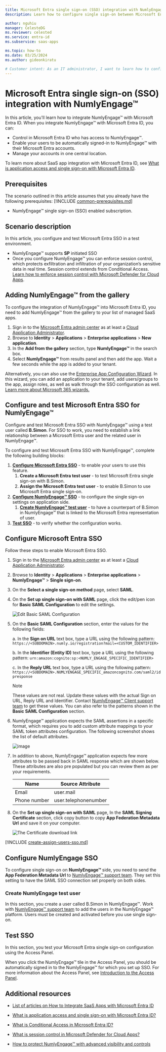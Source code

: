 ```yaml
---
title: Microsoft Entra single sign-on (SSO) integration with NumlyEngage™
description: Learn how to configure single sign-on between Microsoft Entra ID and NumlyEngage™.

author: nguhiu
manager: CelesteDG
ms.reviewer: celested
ms.service: entra-id
ms.subservice: saas-apps

ms.topic: how-to
ms.date: 03/25/2024
ms.author: gideonkiratu

# Customer intent: As an IT administrator, I want to learn how to configure single sign-on between Microsoft Entra ID and NumlyEngageâ„¢ so that I can control who has access to NumlyEngageâ„¢, enable automatic sign-in with Microsoft Entra accounts, and manage my accounts in one central location.
---
```


# Microsoft Entra single sign-on (SSO) integration with NumlyEngage™

In this article,  you'll learn how to integrate NumlyEngage™ with Microsoft Entra ID. When you integrate NumlyEngage™ with Microsoft Entra ID, you can:

* Control in Microsoft Entra ID who has access to NumlyEngage™.
* Enable your users to be automatically signed-in to NumlyEngage™ with their Microsoft Entra accounts.
* Manage your accounts in one central location.

To learn more about SaaS app integration with Microsoft Entra ID, see [What is application access and single sign-on with Microsoft Entra ID](~/identity/enterprise-apps/what-is-single-sign-on.md).

## Prerequisites
The scenario outlined in this article assumes that you already have the following prerequisites:
[!INCLUDE [common-prerequisites.md](~/identity/saas-apps/includes/common-prerequisites.md)]
* NumlyEngage™ single sign-on (SSO) enabled subscription.

## Scenario description

In this article,  you configure and test Microsoft Entra SSO in a test environment.

* NumlyEngage™ supports **SP** initiated SSO
* Once you configure NumlyEngage™ you can enforce session control, which protects exfiltration and infiltration of your organization’s sensitive data in real time. Session control extends from Conditional Access. [Learn how to enforce session control with Microsoft Defender for Cloud Apps](/cloud-app-security/proxy-deployment-any-app).

## Adding NumlyEngage™ from the gallery

To configure the integration of NumlyEngage™ into Microsoft Entra ID, you need to add NumlyEngage™ from the gallery to your list of managed SaaS apps.

1. Sign in to the [Microsoft Entra admin center](https://entra.microsoft.com) as at least a [Cloud Application Administrator](~/identity/role-based-access-control/permissions-reference.md#cloud-application-administrator).
1. Browse to **Identity** > **Applications** > **Enterprise applications** > **New application**.
1. In the **Add from the gallery** section, type **NumlyEngage™** in the search box.
1. Select **NumlyEngage™** from results panel and then add the app. Wait a few seconds while the app is added to your tenant.

 Alternatively, you can also use the [Enterprise App Configuration Wizard](https://portal.office.com/AdminPortal/home?Q=Docs#/azureadappintegration). In this wizard, you can add an application to your tenant, add users/groups to the app, assign roles, as well as walk through the SSO configuration as well. [Learn more about Microsoft 365 wizards.](/microsoft-365/admin/misc/azure-ad-setup-guides)


<a name='configure-and-test-azure-ad-sso-for-numlyengage'></a>

## Configure and test Microsoft Entra SSO for NumlyEngage™

Configure and test Microsoft Entra SSO with NumlyEngage™ using a test user called **B.Simon**. For SSO to work, you need to establish a link relationship between a Microsoft Entra user and the related user in NumlyEngage™.

To configure and test Microsoft Entra SSO with NumlyEngage™, complete the following building blocks:

1. **[Configure Microsoft Entra SSO](#configure-azure-ad-sso)** - to enable your users to use this feature.
    1. **Create a Microsoft Entra test user** - to test Microsoft Entra single sign-on with B.Simon.
    1. **Assign the Microsoft Entra test user** - to enable B.Simon to use Microsoft Entra single sign-on.
1. **[Configure NumlyEngage™ SSO](#configure-numlyengage-sso)** - to configure the single sign-on settings on application side.
    1. **[Create NumlyEngage™ test user](#create-numlyengage-test-user)** - to have a counterpart of B.Simon in NumlyEngage™ that is linked to the Microsoft Entra representation of user.
1. **[Test SSO](#test-sso)** - to verify whether the configuration works.

<a name='configure-azure-ad-sso'></a>

## Configure Microsoft Entra SSO

Follow these steps to enable Microsoft Entra SSO.

1. Sign in to the [Microsoft Entra admin center](https://entra.microsoft.com) as at least a [Cloud Application Administrator](~/identity/role-based-access-control/permissions-reference.md#cloud-application-administrator).
1. Browse to **Identity** > **Applications** > **Enterprise applications** > **NumlyEngage™** > **Single sign-on**.
1. On the **Select a single sign-on method** page, select **SAML**.
1. On the **Set up single sign-on with SAML** page, click the edit/pen icon for **Basic SAML Configuration** to edit the settings.

   ![Edit Basic SAML Configuration](common/edit-urls.png)

1. On the **Basic SAML Configuration** section, enter the values for the following fields:

	a. In the **Sign on URL** text box, type a URL using the following pattern:
    `https://<SUBDOMAIN>.numly.io/registration?mail=<CUSTOM_IDENTIFIER>`

    b. In the **Identifier (Entity ID)** text box, type a URL using the following pattern:
    `urn:amazon:cognito:sp:<NUMLY_ENGAGE_SPECIFIC_IDENTIFIER>`

    c. In the **Reply URL** text box, type a URL using the following pattern:
    `https://<SUBDOMAIN>.NUMLYENGAGE_SPECIFIC_amazoncognito.com/saml2/idpresponse`

	> [!NOTE]
	> These values are not real. Update these values with the actual Sign on URL, Reply URL and Identifier. Contact [NumlyEngage™ Client support team](mailto:numlyengage-support@numly.io) to get these values. You can also refer to the patterns shown in the **Basic SAML Configuration** section.

1. NumlyEngage™ application expects the SAML assertions in a specific format, which requires you to add custom attribute mappings to your SAML token attributes configuration. The following screenshot shows the list of default attributes.

	![image](common/default-attributes.png)

1. In addition to above, NumlyEngage™ application expects few more attributes to be passed back in SAML response which are shown below. These attributes are also pre populated but you can review them as per your requirements.
	
	| Name |  Source Attribute |
	| ------------------ | --------- |
	| Email | user.mail |
	| Phone number | user.telephonenumber |

1. On the **Set up single sign-on with SAML** page, In the **SAML Signing Certificate** section, click copy button to copy **App Federation Metadata Url** and save it on your computer.

	![The Certificate download link](common/copy-metadataurl.png)

<a name='create-an-azure-ad-test-user'></a>

[!INCLUDE [create-assign-users-sso.md](~/identity/saas-apps/includes/create-assign-users-sso.md)]

## Configure NumlyEngage SSO

To configure single sign-on on **NumlyEngage™** side, you need to send the **App Federation Metadata Url** to [NumlyEngage™ support team](mailto:numlyengage-support@numly.io). They set this setting to have the SAML SSO connection set properly on both sides.

### Create NumlyEngage test user

In this section, you create a user called B.Simon in NumlyEngage™. Work with [NumlyEngage™ support team](mailto:numlyengage-support@numly.io) to add the users in the NumlyEngage™ platform. Users must be created and activated before you use single sign-on.

## Test SSO 

In this section, you test your Microsoft Entra single sign-on configuration using the Access Panel.

When you click the NumlyEngage™ tile in the Access Panel, you should be automatically signed in to the NumlyEngage™ for which you set up SSO. For more information about the Access Panel, see [Introduction to the Access Panel](https://support.microsoft.com/account-billing/sign-in-and-start-apps-from-the-my-apps-portal-2f3b1bae-0e5a-4a86-a33e-876fbd2a4510).

## Additional resources

- [List of articles on How to Integrate SaaS Apps with Microsoft Entra ID](./tutorial-list.md)

- [What is application access and single sign-on with Microsoft Entra ID?](~/identity/enterprise-apps/what-is-single-sign-on.md)

- [What is Conditional Access in Microsoft Entra ID?](~/identity/conditional-access/overview.md)

- [What is session control in Microsoft Defender for Cloud Apps?](/cloud-app-security/proxy-intro-aad)

- [How to protect NumlyEngage™ with advanced visibility and controls](/cloud-app-security/proxy-intro-aad)
